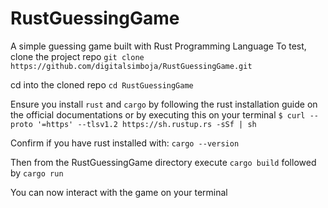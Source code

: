 # RustGuessingGame
A simple guessing game built with Rust Programming Language
To test, clone the project repo
`git clone https://github.com/digitalsimboja/RustGuessingGame.git`

cd into the cloned repo
`cd RustGuessingGame`

Ensure you install `rust` and `cargo` by following the rust installation guide on the official documentations
or by executing this on your terminal
`$ curl --proto '=https' --tlsv1.2 https://sh.rustup.rs -sSf | sh`

Confirm if you have rust installed with:
`cargo --version`

Then from the RustGuessingGame directory execute
`cargo build` followed by `cargo run`

You can now interact with the game on your terminal
